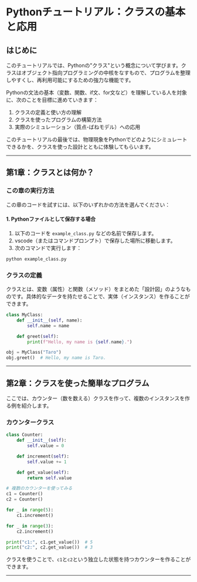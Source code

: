 # Pythonチュートリアル：クラスの基本と応用

## はじめに

このチュートリアルでは、Pythonの"クラス"という概念について学びます。クラスはオブジェクト指向プログラミングの中核をなすもので、プログラムを整理しやすくし、再利用可能にするための強力な機能です。

Pythonの文法の基本（変数、関数、if文、for文など）を理解している人を対象に、次のことを目標に進めていきます：

1. クラスの定義と使い方の理解
2. クラスを使ったプログラムの構築方法
3. 実際のシミュレーション（質点-ばねモデル）への応用

このチュートリアルの最後では、物理現象をPythonでどのようにシミュレートできるかを、クラスを使った設計とともに体験してもらいます。

---

## 第1章：クラスとは何か？

### この章の実行方法

この章のコードを試すには、以下のいずれかの方法を選んでください：

#### 1. Pythonファイルとして保存する場合
1. 以下のコードを `example_class.py` などの名前で保存します。
2. vscode（またはコマンドプロンプト）で保存した場所に移動します。
3. 次のコマンドで実行します：

```bash
python example_class.py
```

### クラスの定義
クラスとは、変数（属性）と関数（メソッド）をまとめた「設計図」のようなものです。具体的なデータを持たせることで、実体（インスタンス）を作ることができます。

```python
class MyClass:
    def __init__(self, name):
        self.name = name

    def greet(self):
        print(f"Hello, my name is {self.name}.")

obj = MyClass("Taro")
obj.greet()  # Hello, my name is Taro.
```

---

## 第2章：クラスを使った簡単なプログラム

ここでは、カウンター（数を数える）クラスを作って、複数のインスタンスを作る例を紹介します。

### カウンタークラス
```python
class Counter:
    def __init__(self):
        self.value = 0

    def increment(self):
        self.value += 1

    def get_value(self):
        return self.value

# 複数のカウンターを使ってみる
c1 = Counter()
c2 = Counter()

for _ in range(5):
    c1.increment()

for _ in range(3):
    c2.increment()

print("c1:", c1.get_value())  # 5
print("c2:", c2.get_value())  # 3
```

クラスを使うことで、`c1`と`c2`という独立した状態を持つカウンターを作ることができます。

---


